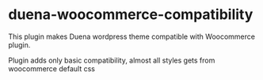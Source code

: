 duena-woocommerce-compatibility
===============================

This plugin makes Duena wordpress theme compatible with Woocommerce plugin.

Plugin adds only basic compatibility, almost all styles gets from woocommerce default css
